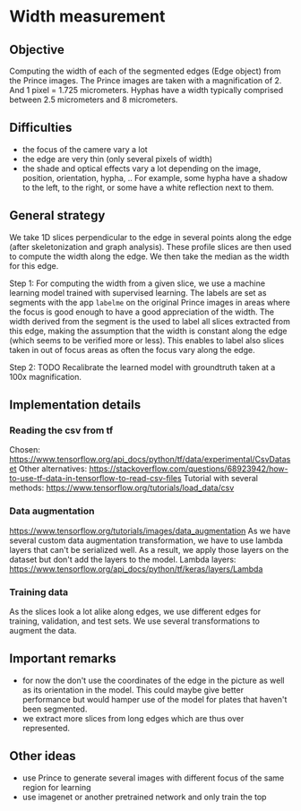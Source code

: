 # Width measurement

## Objective
Computing the width of each of the segmented edges (Edge object) from the Prince images.
The Prince images are taken with a magnification of 2. And 1 pixel = 1.725 micrometers.
Hyphas have a width typically comprised between 2.5 micrometers and 8 micrometers.

## Difficulties
- the focus of the camere vary a lot
- the edge are very thin (only several pixels of width)
- the shade and optical effects vary a lot depending on the image, position, orientation, hypha, .. For example, some hypha have a shadow to the left, to the right, or some have a white reflection next to them.

## General strategy
We take 1D slices perpendicular to the edge in several points along the edge (after skeletonization and graph analysis).
These profile slices are then used to compute the width along the edge.
We then take the median as the width for this edge.

Step 1:
For computing the width from a given slice, we use a machine learning model trained with supervised learning.
The labels are set as segments with the app `labelme` on the original Prince images in areas where the focus is good enough to have a good appreciation of the width. The width derived from the segment is the used to label all slices extracted from this edge, making the assumption that the width is constant along the edge (which seems to be verified more or less). This enables to label also slices taken in out of focus areas as often the focus vary along the edge.

Step 2: TODO
Recalibrate the learned model with groundtruth taken at a 100x magnification.

## Implementation details
### Reading the csv from tf
Chosen:
https://www.tensorflow.org/api_docs/python/tf/data/experimental/CsvDataset
Other alternatives:
https://stackoverflow.com/questions/68923942/how-to-use-tf-data-in-tensorflow-to-read-csv-files
Tutorial with several methods:
https://www.tensorflow.org/tutorials/load_data/csv

### Data augmentation
https://www.tensorflow.org/tutorials/images/data_augmentation
As we have several custom data augmentation transformation, we have to use lambda layers that can't be serialized well. As a result, we apply those layers on the dataset but don't add the layers to the model.
Lambda layers: https://www.tensorflow.org/api_docs/python/tf/keras/layers/Lambda

### Training data
As the slices look a lot alike along edges, we use different edges for training, validation, and test sets.
We use several transformations to augment the data.

## Important remarks
- for now the don't use the coordinates of the edge in the picture as well as its orientation in the model. This could maybe give better performance but would hamper use of the model for plates that haven't been segmented.
- we extract more slices from long edges which are thus over represented.

## Other ideas
- use Prince to generate several images with different focus of the same region for learning
- use imagenet or another pretrained network and only train the top